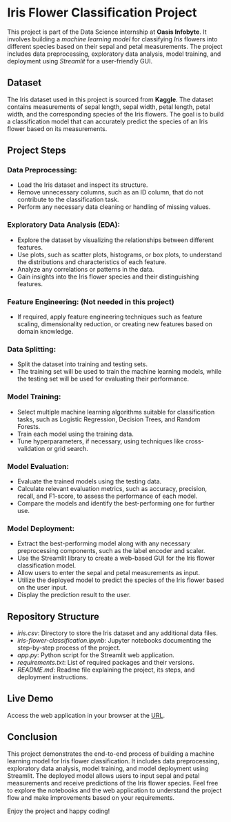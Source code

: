 # Iris Flower Classification Project
This project is part of the Data Science internship at **Oasis Infobyte**. It involves building a _machine learning model_ for classifying _Iris_ flowers into different species based on their sepal and petal measurements. 
The project includes data preprocessing, exploratory data analysis, model training, and deployment using _Streamlit_ for a user-friendly GUI.

## Dataset
The Iris dataset used in this project is sourced from **Kaggle**. The dataset contains measurements of sepal length, sepal width, petal length, petal width, and the corresponding species of the Iris flowers. The goal is to build a classification model that can accurately predict the species of an Iris flower based on its measurements.

## Project Steps
### Data Preprocessing:

+ Load the Iris dataset and inspect its structure.
+ Remove unnecessary columns, such as an ID column, that do not contribute to the classification task.
+ Perform any necessary data cleaning or handling of missing values.

### Exploratory Data Analysis (EDA):

+ Explore the dataset by visualizing the relationships between different features.
+ Use plots, such as scatter plots, histograms, or box plots, to understand the distributions and characteristics of each feature.
+ Analyze any correlations or patterns in the data.
+ Gain insights into the Iris flower species and their distinguishing features.

### Feature Engineering: (Not needed in this project)

+ If required, apply feature engineering techniques such as feature scaling, dimensionality reduction, or creating new features based on domain knowledge.


### Data Splitting:

+ Split the dataset into training and testing sets.
+ The training set will be used to train the machine learning models, while the testing set will be used for evaluating their performance.

### Model Training:

+ Select multiple machine learning algorithms suitable for classification tasks, such as Logistic Regression, Decision Trees, and Random Forests.
+ Train each model using the training data.
+ Tune hyperparameters, if necessary, using techniques like cross-validation or grid search.

### Model Evaluation:

+ Evaluate the trained models using the testing data.
+ Calculate relevant evaluation metrics, such as accuracy, precision, recall, and F1-score, to assess the performance of each model.
+ Compare the models and identify the best-performing one for further use.

### Model Deployment:

+ Extract the best-performing model along with any necessary preprocessing components, such as the label encoder and scaler.
+ Use the Streamlit library to create a web-based GUI for the Iris flower classification model.
+ Allow users to enter the sepal and petal measurements as input.
+ Utilize the deployed model to predict the species of the Iris flower based on the user input.
+ Display the prediction result to the user.


## Repository Structure
+ *iris.csv*: Directory to store the Iris dataset and any additional data files.
+ _iris-flower-classification.ipynb_: Jupyter notebooks documenting the step-by-step process of the project.
+ _app.py_: Python script for the Streamlit web application.
+ _requirements.txt_: List of required packages and their versions.
+ _README.md_: Readme file explaining the project, its steps, and deployment instructions.

## Live Demo
Access the web application in your browser at the [URL](https://iris-flower-classification-sohaib.streamlit.app/).


## Conclusion
This project demonstrates the end-to-end process of building a machine learning model for Iris flower classification. It includes data preprocessing, exploratory data analysis, model training, and model deployment using Streamlit. The deployed model allows users to input sepal and petal measurements and receive predictions of the Iris flower species. Feel free to explore the notebooks and the web application to understand the project flow and make improvements based on your requirements.



Enjoy the project and happy coding!
